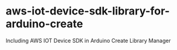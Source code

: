 # aws-iot-device-sdk-library-for-arduino-create
Including AWS IOT Device SDK in Arduino Create Library Manager
